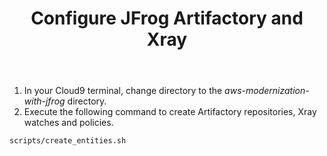 ﻿---
title: "Configure JFrog Artifactory and Xray"
chapter: false
weight: 434
pre: "<b>4.3.4 </b>"
---

1. In your Cloud9 terminal, change directory to the _aws-modernization-with-jfrog_ directory.
2. Execute the following command to create Artifactory repositories, Xray watches and policies.

```
scripts/create_entities.sh
```

